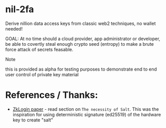 # nil-2fa

Derive nillion data access keys from classic web2 techniques, no wallet needed!

GOAL: At no time should a cloud provider, app administrator or developer, be able to covertly steal enough crypto seed (entropy) to make a brute force attack of secrets feasable.

> [!NOTE]  
> this is provided as alpha for testing purposes to demonstrate end to end user control of private key material

# References / Thanks:
- [ZkLogin paper](https://arxiv.org/pdf/2401.11735) - read section on `The necessity of Salt`. This was the inspiration for using deterministic signature (ed25519) of the hardware key to create "salt"
